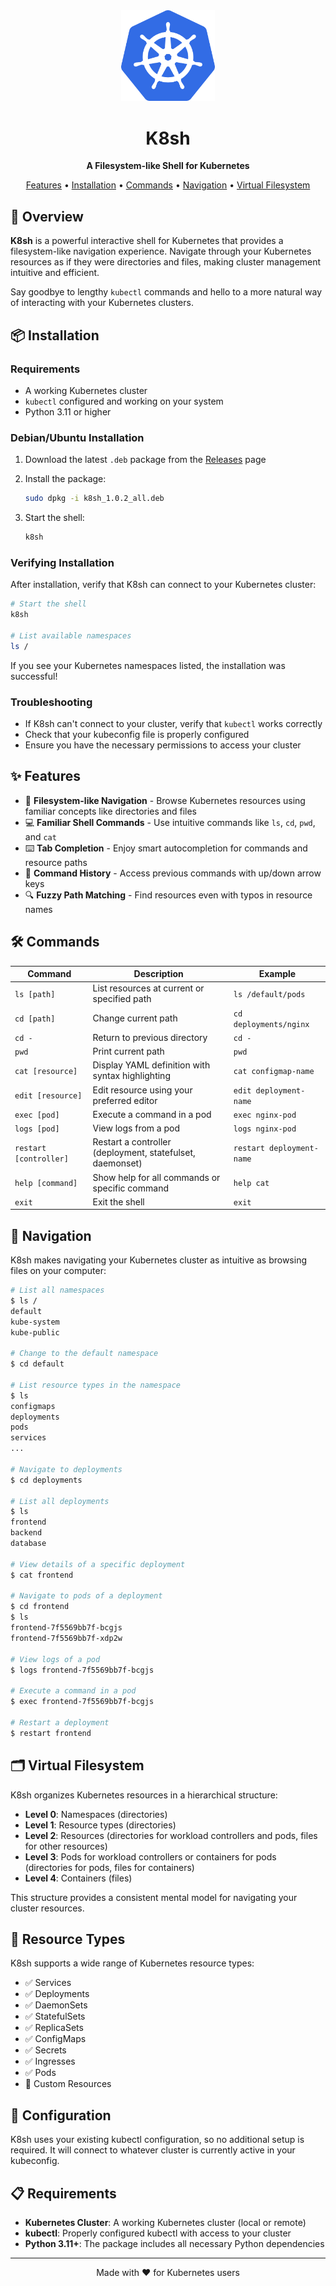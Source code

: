 <div align="center">
  <img src="https://raw.githubusercontent.com/kubernetes/kubernetes/master/logo/logo.png" alt="K8sh Logo" width="150">
  <h1>K8sh</h1>
  <p><strong>A Filesystem-like Shell for Kubernetes</strong></p>
  <p>
    <a href="#features">Features</a> •
    <a href="#installation">Installation</a> •
    <a href="#commands">Commands</a> •
    <a href="#navigation">Navigation</a> •
    <a href="#virtual-filesystem">Virtual Filesystem</a>
  </p>
</div>

## 🚀 Overview

**K8sh** is a powerful interactive shell for Kubernetes that provides a filesystem-like navigation experience. Navigate through your Kubernetes resources as if they were directories and files, making cluster management intuitive and efficient.

Say goodbye to lengthy `kubectl` commands and hello to a more natural way of interacting with your Kubernetes clusters.

## 📦 Installation

### Requirements

- A working Kubernetes cluster
- `kubectl` configured and working on your system
- Python 3.11 or higher

### Debian/Ubuntu Installation

1. Download the latest `.deb` package from the [Releases](https://github.com/sc0rp10/k8sh/releases) page

2. Install the package:
   ```bash
   sudo dpkg -i k8sh_1.0.2_all.deb
   ```

3. Start the shell:
   ```bash
   k8sh
   ```

### Verifying Installation

After installation, verify that K8sh can connect to your Kubernetes cluster:

```bash
# Start the shell
k8sh

# List available namespaces
ls /
```

If you see your Kubernetes namespaces listed, the installation was successful!

### Troubleshooting

- If K8sh can't connect to your cluster, verify that `kubectl` works correctly
- Check that your kubeconfig file is properly configured
- Ensure you have the necessary permissions to access your cluster

## ✨ Features

- 📁 **Filesystem-like Navigation** - Browse Kubernetes resources using familiar concepts like directories and files
- 💻 **Familiar Shell Commands** - Use intuitive commands like `ls`, `cd`, `pwd`, and `cat`
- ⌨️ **Tab Completion** - Enjoy smart autocompletion for commands and resource paths
- 📜 **Command History** - Access previous commands with up/down arrow keys
- 🔍 **Fuzzy Path Matching** - Find resources even with typos in resource names

## 🛠️ Commands

| Command | Description | Example |
|---------|-------------|---------|
| `ls [path]` | List resources at current or specified path | `ls /default/pods` |
| `cd [path]` | Change current path | `cd deployments/nginx` |
| `cd -` | Return to previous directory | `cd -` |
| `pwd` | Print current path | `pwd` |
| `cat [resource]` | Display YAML definition with syntax highlighting | `cat configmap-name` |
| `edit [resource]` | Edit resource using your preferred editor | `edit deployment-name` |
| `exec [pod]` | Execute a command in a pod | `exec nginx-pod` |
| `logs [pod]` | View logs from a pod | `logs nginx-pod` |
| `restart [controller]` | Restart a controller (deployment, statefulset, daemonset) | `restart deployment-name` |
| `help [command]` | Show help for all commands or specific command | `help cat` |
| `exit` | Exit the shell | `exit` |

## 🧭 Navigation

K8sh makes navigating your Kubernetes cluster as intuitive as browsing files on your computer:

```bash
# List all namespaces
$ ls /
default
kube-system
kube-public

# Change to the default namespace
$ cd default

# List resource types in the namespace
$ ls
configmaps
deployments
pods
services
...

# Navigate to deployments
$ cd deployments

# List all deployments
$ ls
frontend
backend
database

# View details of a specific deployment
$ cat frontend

# Navigate to pods of a deployment
$ cd frontend
$ ls
frontend-7f5569bb7f-bcgjs
frontend-7f5569bb7f-xdp2w

# View logs of a pod
$ logs frontend-7f5569bb7f-bcgjs

# Execute a command in a pod
$ exec frontend-7f5569bb7f-bcgjs

# Restart a deployment
$ restart frontend
```

## 🗂️ Virtual Filesystem

K8sh organizes Kubernetes resources in a hierarchical structure:

- **Level 0**: Namespaces (directories)
- **Level 1**: Resource types (directories)
- **Level 2**: Resources (directories for workload controllers and pods, files for other resources)
- **Level 3**: Pods for workload controllers or containers for pods (directories for pods, files for containers)
- **Level 4**: Containers (files)

This structure provides a consistent mental model for navigating your cluster resources.

## 🔄 Resource Types

K8sh supports a wide range of Kubernetes resource types:

- ✅ Services
- ✅ Deployments
- ✅ DaemonSets
- ✅ StatefulSets
- ✅ ReplicaSets
- ✅ ConfigMaps
- ✅ Secrets
- ✅ Ingresses
- ✅ Pods
- 🤔 Custom Resources

## 🔧 Configuration

K8sh uses your existing kubectl configuration, so no additional setup is required. It will connect to whatever cluster is currently active in your kubeconfig.

## 📋 Requirements

- **Kubernetes Cluster**: A working Kubernetes cluster (local or remote)
- **kubectl**: Properly configured kubectl with access to your cluster
- **Python 3.11+**: The package includes all necessary Python dependencies

---

<div align="center">
  <p>Made with ❤️ for Kubernetes users</p>
</div>
